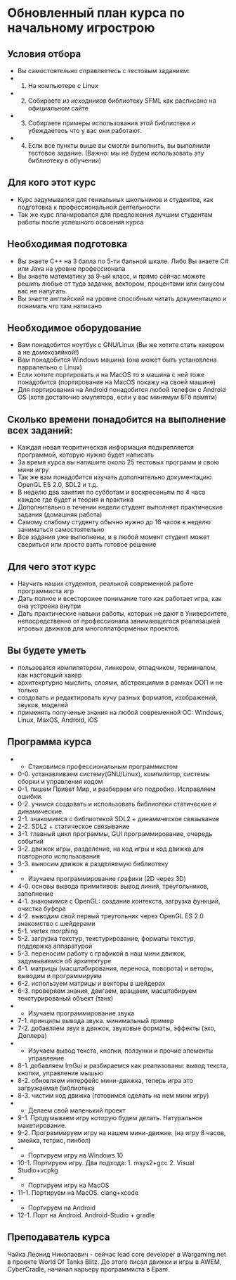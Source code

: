 # Обновленный план курса по начальному игрострою

## Условия отбора
  - Вы самостоятельно справляетесь с тестовым заданием:
  - 1. На компьютере с Linux
  - 2. Собираете *из исходников* библиотеку SFML как расписано на официальном сайте
  - 3. Собираете примеры использования этой библиотеки и убеждаетесь что у вас они работают.
  - 4. Если все пункты выше вы смогли выполнить, вы выполнили тестовое задание. (Важно: мы не будем использовать эту библиотеку в обучении)

## Для кого этот курс
  - Курс задумывался для гениальных школьников и студентов, как подготовка к профессиональной деятельности
  - Так же курс планировался для предложения лучшим студентам работы после успешного освоения курса


## Необходимая подготовка
  - Вы знаете С++ на 3 балла по 5-ти бальной шкале. Либо Вы знаете C# или Java на уровне профессионала
  - Вы знаете математику за 9-ый класс, и прямо сейчас можете решить любые от туда задачки, вектором, процентами или синусом вас не напугать.
  - Вы знаете английский на уровне способным читать документацию и понимать что там написано

## Необходимое оборудование
  - Вам понадобится ноутбук с GNU/Linux (Вы же хотите стать хакером а не домохозяйкой!)
  - Вам понадобится Windows машина (она может быть установлена парралельно с Linux)
  - Если хотите портировать и на MacOS то и машина с ней тоже понадобится (портирование на MacOS покажу на своей машине)
  - Для портирования на Android понадобится любой телефон с Android OS (хотя достаточно эмулятора, если у вас минимум 8Гб памяти)
  
## Сколько времени понадобится на выполнение всех заданий:
  - Каждая новая теоритическая информация подкрепляется программой, которую нужно будет написать
  - За время курса вы напишите около 25 тестовых программ и свою мини игру
  - Так же вам понадобится изучать дополнительно документацию OpenGL ES 2.0, SDL2 и т.д.
  - В неделю два занятия по субботам и воскресеньям по 4 часа каждое где будет и теория и практика
  - Дополнительно в течении недели студент выполняет практические задания (домашняя работа)
  - Самому слабому студенту обычно нужно до 16 часов в неделю заниматься самостоятельно
  - Все задания уже выполнены, и в любой момент студент может свериться или просто взять готовое решение

## Для чего этот курс
  - Научить наших студентов, реальной современной работе программиста игр
  - Дать полное и всесторонее понимание того как работает игра, как она устроена внутри
  - Дать практические навыки работы, которых не дают в Университете, непосредственно от профессионала занимающегося реализацией игровых движков для многоплатформеных проектов.

## Вы будете уметь
  - пользоватся компилятором, линкером, отладчиком, терминалом, как настоящий хакер
  - архитекртурно мыслить, слоями, абстракциями в рамках ООП и не только
  - создовать и редактировать кучу разных форматов, изображений, звуков, моделей
  - применять полученые знания на любой современной ОС: Windows, Linux, MaxOS, Android, iOS

## Программа курса

  - * Становимся профессиональным программистом
  - 0-0. устанавливаем систему(GNU/Linux), компилятор, системы сборки и управления кодом
  - 0-1. пишем Привет Мир, и разбераем его подробно. Исправляем ошибки.
  - 0-2. учимся создовать и использовать библиотеки статические и динамические.
  - 2-1. знакомимся с библиотекой SDL2 + динамическое связывание
  - 2-2. SDL2 + статическое связывание
  - 3-1. главный цикл программы, GUI программирование, очередь событий
  - 3-2. движок игры, разделение, на код игры и код движка для повторного использования
  - 3-3. выносим движок в разделяемую библиотеку
  - * Изучаем программирование графики (2D через 3D)
  - 4-0. основы вывода примитивов: вывод линий, треугольников, заполнение
  - 4-1. знакомимся с OpenGL: создание контекста, загрузка функций, очистка буфера
  - 4-2. выводим свой первый треугольник через OpenGL ES 2.0 знакомство с шейдерами
  - 5-1. vertex morphing
  - 5-2. загрузка текстур, текстурирование, форматы текстур, поддержка аппаратурой
  - 5-3. переносим работу с графикой в наш мини движок, задумываемся об архитектуре
  - 6-1. матрицы (масштабирования, переноса, поворота) и веторы, выводим и программируем
  - 6-2. используем матрицы и векторы в шейдерах
  - 6-3. проверяем знания, двигаем, вращаем, масштабируем текстурированый объект (танк)
  - * Изучаем программирование звука
  - 7-1. принципы вывода звука. минимальный пример
  - 7-2. добавляем звук в движок, звуковые форматы, эффекты (эхо, Доплера)  
  - * Изучаем вывод текста, кнопки, ползунки и прочие элементы управление
  - 8-1. добавляем ImGui и разбираемся как реализованы: вывод текста, кнопки, управление мышью
  - 8-2. обновляем интерфейс мини-движка, теперь игра это загружаемая библиотека
  - 8-3. чистим код движка (готовимся сделать на нем мини игру)
  - * Делаем свой маленький проект
  - 9-1. Продумываем игру которую будем делать. Натуральное макетирование.
  - 9-2. Программируем игру на нашем мини-движке. (на игру 8 часов, змейка, тетрис, пинбол)
  - * Портируем игрy на Windows 10
  - 10-1. Портируем игру. Два подхода: 1. msys2+gcc 2. Visual Studio+vcpkg
  - * Портируем игру на MacOS
  - 11-1. Портируем на MacOS. clang+xcode
  - * Портируем на Android
  - 12-1. Порт на Android. Android-Studio + gradle


## Преподаватель курса

Чайка Леонид Николаевич - сейчас lead core developer в Wargaming.net в проекте World Of Tanks Blitz.
До этого писал движки и игры в AWEM, CyberCradle, начинал карьеру программиста в Epam.
